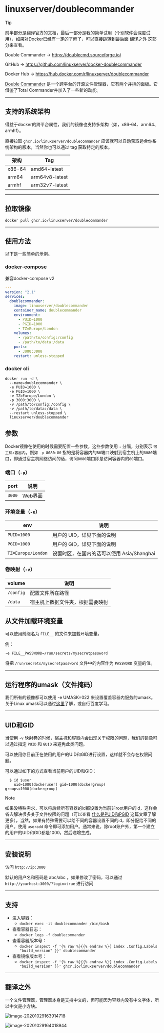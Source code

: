 # linuxserver/doublecommander

> [!TIP]
>
> 前半部分是翻译官方的文档，最后一部分是我的简单试用（个别软件会深度试用），如果对Docker已经有一定的了解了，可以直接跳转到最后面 [翻译之外](#翻译之外) 这部分来查看。

Double Commander → https://doublecmd.sourceforge.io/

GitHub → https://github.com/linuxserver/docker-doublecommander

Docker Hub → https://hub.docker.com/r/linuxserver/doublecommander

[Double Commander](https://doublecmd.sourceforge.io/) 是一个跨平台的开源文件管理器，它有两个并排的面板。它借鉴了Total Commander并加入了一些新的动能。

------

## 支持的系统架构

得益于docker的跨平台属性，我们的镜像也支持多架构（如，x86-64、arm64、armhf）。

直接拉取 `ghcr.io/linuxserver/doublecommander` 应该就可以自动获取适合你系统架构的版本，当然你也可以通过 tag 获取特定的版本。

| 架构   | Tag            |
| ------ | -------------- |
| x86-64 | amd64-latest   |
| arm64  | arm64v8-latest |
| armhf  | arm32v7-latest |

------

## 拉取镜像

```shell
docker pull ghcr.io/linuxserver/doublecommander
```

------

## 使用方法

以下是一些简单的示例。

### docker-compose

兼容docker-compose v2

```yaml
---
version: "2.1"
services:
  doublecommander:
    image: linuxserver/doublecommander
    container_name: doublecommander
    environment:
      - PUID=1000
      - PGID=1000
      - TZ=Europe/London
    volumes:
      - /path/to/config:/config
      - /path/to/data:/data
    ports:
      - 3000:3000
    restart: unless-stopped
```

### docker cli

```shell
docker run -d \
  --name=doublecommander \
  -e PUID=1000 \
  -e PGID=1000 \
  -e TZ=Europe/London \
  -p 3000:3000 \
  -v /path/to/config:/config \
  -v /path/to/data:/data \
  --restart unless-stopped \
  linuxserver/doublecommander
```

## 参数

Docker镜像在使用的时候需要配置一些参数，这些参数使用 `:` 分隔，分别表示 `宿主机:容器内`。例如 `-p 8080:80` 指的是将容器内的`80`端口映射到宿主机上的`8080`端口，即通过宿主机网络访问的话，访问`8080`端口即是访问容器内的`80`端口。

### 端口（`-p`）

| port   | 说明    |
| ------ | ------- |
| `3000` | Web界面 |

### 环境变量（`-e`）

| env                | 说明                                       |
| ------------------ | ------------------------------------------ |
| `PUID=1000`        | 用户的 UID，详见下面的说明                 |
| `PGID=1000`        | 用户的 GID，详见下面的说明                 |
| `TZ=Europe/London` | 设置时区，在国内的话可以使用 Asia/Shanghai |

### 卷映射（`-v`）

| volume    | 说明                             |
| --------- | -------------------------------- |
| `/config` | 配置文件所在路径                 |
| `/data`   | 宿主机上数据文件夹，根据需要映射 |

## 从文件加载环境变量

可以使用前缀名为 `FILE__` 的文件来加载环境变量。

例：

```
-e FILE__PASSWORD=/run/secrets/mysecretpassword
```

将把 `/run/secrets/mysecretpassword` 文件中的内容作为 `PASSWORD` 变量的值。

------

## 运行程序的umask（文件掩码）

我们所有的镜像都可以使用 -e UMASK=022 来设置覆盖容器内服务的umask。关于Linux umask可以通过[这里](https://en.wikipedia.org/wiki/Umask)了解，或自行百度学习。

------

## UID和GID

当使用 `-v` 映射卷的时候，宿主机和容器内会出现关于权限的问题，我们的镜像可以通过指定 `PUID` 和 `GUID` 来避免此类问题。

可以使用你目前正在使用的用户的UID和GID进行设置，这样就不会存在权限问题。

可以通过如下的方式查看当前用户的UID和GID：

```shell
  $ id $user
    uid=1000(dockeruser) gid=1000(dockergroup) groups=1000(dockergroup)
```

> [!NOTE]
>
> 如果没特殊需求，可以将后续所有容器的id都设置为当前非root用户的id，这样会省去解决很多关于文件权限的问题（可以查看 [什么是PUID和PGID](general/understanding-puid-and-pgid.md) 这篇文章了解更多）。当然，如果有特殊需要可以给不同的容器设置不同的id，即分配给不同的用户。使用 `useradd` 命令即可添加用户。通常来说，除root账户外，第一个建立的用户的UID和GID都是1000，然后递增生成。

------

## 安装说明

访问 `http://ip:3000`

默认的用户名和密码是 abc/abc ，如果修改了密码，可以通过 `http://yourhost:3000/?login=true` 进行访问 

------

## 支持

- 进入容器：
  - `docker exec -it doublecommander /bin/bash`
- 查看容器日志：
  - `docker logs -f doublecommander`
- 查看容器版本号：
  - `docker inspect -f '{% raw %}{{% endraw %}{ index .Config.Labels "build_version" }}' doublecommander`
- 查看镜像版本号：
  - `docker inspect -f '{% raw %}{{% endraw %}{ index .Config.Labels "build_version" }}' ghcr.io/linuxserver/doublecommander`

------

## 翻译之外

一个文件管理器，管理器本身是支持中文的，但可能因为容器内没有中文字体，所以中文是小方块。

![image-20201029163914718](https://pic.watercalmx.com/pic/image-20201029163914718.png)

![image-20201029164018944](https://pic.watercalmx.com/pic/image-20201029164018944.png)